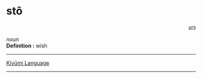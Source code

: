
# stô

<div align="right"><i>stɔ̃</i></div>

*noun*  
**Definition :** wish  

---

[Kivümi Language](../README.md)

---
